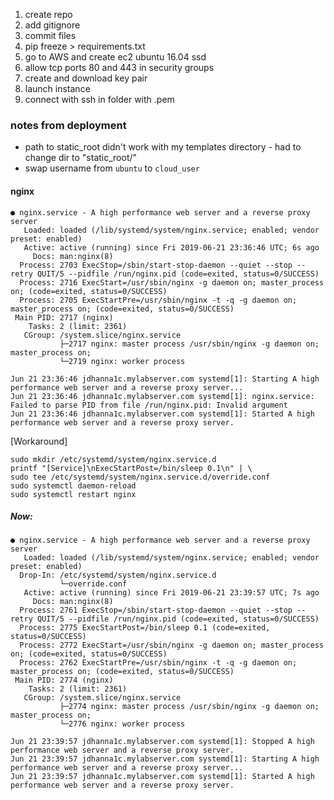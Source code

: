 1. create repo
2. add gitignore
3. commit files
4. pip freeze > requirements.txt
5. go to AWS and create ec2 ubuntu 16.04 ssd
6. allow tcp ports 80 and 443 in security groups
7. create and download key pair
8. launch instance
9. connect with ssh in folder with .pem



### notes from deployment
* path to static_root didn't work with my templates directory - had to change dir to "static_root/"
* swap username from `ubuntu` to `cloud_user` 


#### nginx
```
● nginx.service - A high performance web server and a reverse proxy server
   Loaded: loaded (/lib/systemd/system/nginx.service; enabled; vendor preset: enabled)
   Active: active (running) since Fri 2019-06-21 23:36:46 UTC; 6s ago
     Docs: man:nginx(8)
  Process: 2703 ExecStop=/sbin/start-stop-daemon --quiet --stop --retry QUIT/5 --pidfile /run/nginx.pid (code=exited, status=0/SUCCESS)
  Process: 2716 ExecStart=/usr/sbin/nginx -g daemon on; master_process on; (code=exited, status=0/SUCCESS)
  Process: 2705 ExecStartPre=/usr/sbin/nginx -t -q -g daemon on; master_process on; (code=exited, status=0/SUCCESS)
 Main PID: 2717 (nginx)
    Tasks: 2 (limit: 2361)
   CGroup: /system.slice/nginx.service
           ├─2717 nginx: master process /usr/sbin/nginx -g daemon on; master_process on;
           └─2719 nginx: worker process

Jun 21 23:36:46 jdhanna1c.mylabserver.com systemd[1]: Starting A high performance web server and a reverse proxy server...
Jun 21 23:36:46 jdhanna1c.mylabserver.com systemd[1]: nginx.service: Failed to parse PID from file /run/nginx.pid: Invalid argument
Jun 21 23:36:46 jdhanna1c.mylabserver.com systemd[1]: Started A high performance web server and a reverse proxy server.
```

[Workaround]
```
sudo mkdir /etc/systemd/system/nginx.service.d  
printf "[Service]\nExecStartPost=/bin/sleep 0.1\n" | \  
sudo tee /etc/systemd/system/nginx.service.d/override.conf  
sudo systemctl daemon-reload  
sudo systemctl restart nginx
```

##### Now:
```
● nginx.service - A high performance web server and a reverse proxy server
   Loaded: loaded (/lib/systemd/system/nginx.service; enabled; vendor preset: enabled)
  Drop-In: /etc/systemd/system/nginx.service.d
           └─override.conf
   Active: active (running) since Fri 2019-06-21 23:39:57 UTC; 7s ago
     Docs: man:nginx(8)
  Process: 2761 ExecStop=/sbin/start-stop-daemon --quiet --stop --retry QUIT/5 --pidfile /run/nginx.pid (code=exited, status=0/SUCCESS)
  Process: 2775 ExecStartPost=/bin/sleep 0.1 (code=exited, status=0/SUCCESS)
  Process: 2772 ExecStart=/usr/sbin/nginx -g daemon on; master_process on; (code=exited, status=0/SUCCESS)
  Process: 2762 ExecStartPre=/usr/sbin/nginx -t -q -g daemon on; master_process on; (code=exited, status=0/SUCCESS)
 Main PID: 2774 (nginx)
    Tasks: 2 (limit: 2361)
   CGroup: /system.slice/nginx.service
           ├─2774 nginx: master process /usr/sbin/nginx -g daemon on; master_process on;
           └─2776 nginx: worker process

Jun 21 23:39:57 jdhanna1c.mylabserver.com systemd[1]: Stopped A high performance web server and a reverse proxy server.
Jun 21 23:39:57 jdhanna1c.mylabserver.com systemd[1]: Starting A high performance web server and a reverse proxy server...
Jun 21 23:39:57 jdhanna1c.mylabserver.com systemd[1]: Started A high performance web server and a reverse proxy server.
```
<!--stackedit_data:
eyJoaXN0b3J5IjpbLTU5MzcxNDkxNCwtMTM4NTg2ODU0OSwyMD
QwNDEyMzcxLDczMDk5ODExNl19
-->